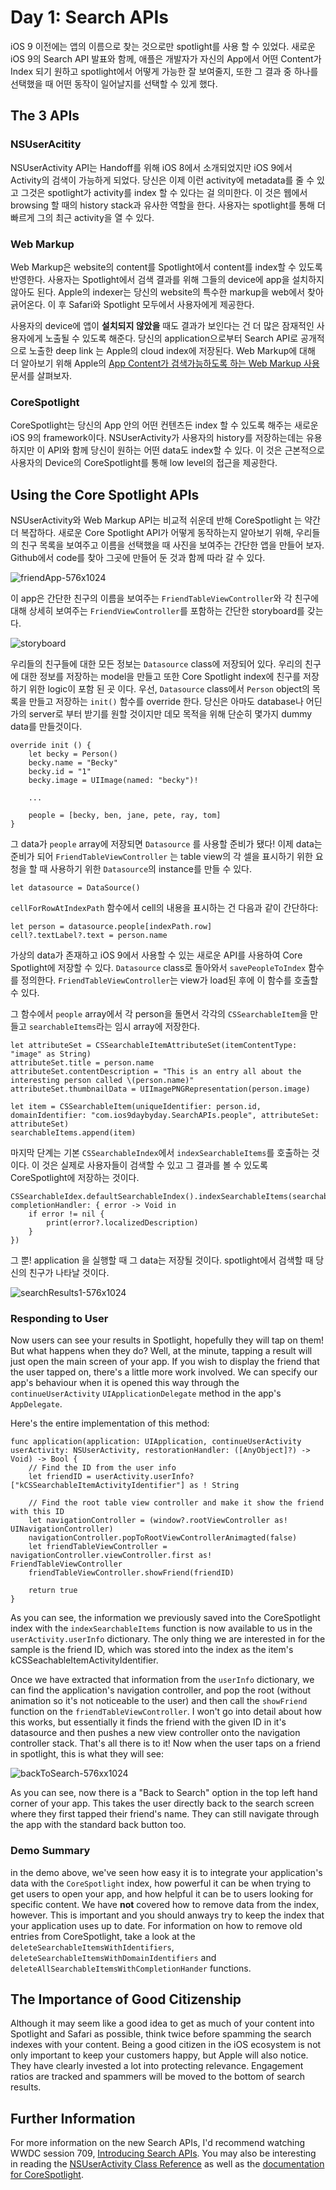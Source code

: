 # Day 1: Search APIs

iOS 9 이전에는 앱의 이름으로 찾는 것으로만 spotlight를 사용 할 수 있었다. 새로운 iOS 9의 Search API 발표와 함께, 애플은 개발자가 자신의 App에서 어떤 Content가 Index 되기 원하고 spotlight에서 어떻게 가능한 잘 보여줄지, 또한 그 결과 중 하나를 선택했을 때 어떤 동작이 일어날지를 선택할 수 있게 했다.

## The 3 APIs

### NSUserAcitity

NSUserActivity API는 Handoff를 위해 iOS 8에서 소개되었지만 iOS 9에서 Activity의 검색이 가능하게 되었다. 당신은 이제 이런 activity에 metadata를 줄 수 있고 그것은 spotlight가 activity를 index 할 수 있다는 걸 의미한다. 이 것은 웹에서 browsing 할 때의 history stack과 유사한 역할을 한다. 사용자는 spotlight를 통해 더 빠르게 그의 최근 activity을 열 수 있다.

### Web Markup

Web Markup은 website의 content를 Spotlight에서 content를 index할 수 있도록 반영한다. 사용자는 Spotlight에서 검색 결과를 위해 그들의 device에 app을 설치하지 않아도 된다. Apple의 indexer는 당신의 website의 특수한 markup을 web에서 찾아 긁어온다. 이 후 Safari와 Spotlight 모두에서 사용자에게 제공한다.

사용자의 device에 앱이 **설치되지 않았을** 때도 결과가 보인다는 건 더 많은 잠재적인 사용자에게 노출될 수 있도록 해준다. 당신의 application으로부터 Search API로 공개적으로 노출한 deep link 는 Apple의 cloud index에 저장된다. Web Markup에 대해 더 알아보기 위해 Apple의 [App Content가 검색가능하도록 하는 Web Markup 사용](https://developer.apple.com/library/prerelease/ios/releasenotes/General/WhatsNewIniOS/Articles/iOS9.html#//apple_ref/doc/uid/TP40016198-SW4)  문서를 살펴보자.

### CoreSpotlight

CoreSpotlight는 당신의 App 안의 어떤 컨텐츠든 index 할 수 있도록 해주는 새로운 iOS 9의 framework이다. NSUserActivity가 사용자의 history를 저장하는데는 유용하지만 이 API와 함께 당신이 원하는 어떤 data도 index할 수 있다.  이 것은 근본적으로 사용자의 Device의 CoreSpotlight를 통해 low level의 접근을 제공한다.


## Using the Core Spotlight APIs

NSUserActivity와 Web Markup API는 비교적 쉬운데 반해 CoreSpotlight 는 약간 더 복잡하다. 새로운 Core Spotlight API가 어떻게 동작하는지 알아보기 위해, 우리들의 친구 목록을 보여주고 이름을 선택했을 때 사진을 보여주는 간단한 앱을 만들어 보자. Github에서 code를 찾아 그곳에 만들어 둔 것과 함께 따라 갈 수 있다.

![friendApp-576x1024](https://www.shinobicontrols.com/wp-content/uploads/2015/07/friendApp-576x1024.png)

이 app은 간단한 친구의 이름을 보여주는 `FriendTableViewController`와 각 친구에 대해 상세히 보여주는 `FriendViewController`를 포함하는 간단한 storyboard를 갖는다.

![storyboard](https://www.shinobicontrols.com/wp-content/uploads/2015/07/storyboard.png)

우리들의 친구들에 대한 모든 정보는 `Datasource` class에 저장되어 있다. 우리의 친구에 대한 정보를 저장하는 model을 만들고 또한 Core Spotlight index에 친구를 저장하기 위한 logic이 포함 된 곳 이다.
우선, `Datasource` class에서 `Person` object의 목록을 만들고 저장하는 `init()` 함수를 override 한다. 당신은 아마도 database나 어딘가의 server로 부터 받기를 원할 것이지만 데모 목적을 위해 단순히 몇가지 dummy data를 만들것이다.

	override init () {
		let becky = Person()
		becky.name = "Becky"
		becky.id = "1"
		becky.image = UIImage(named: "becky")!
		
		...
		
		people = [becky, ben, jane, pete, ray, tom]
	}

그 data가 `people` array에 저장되면 `Datasource` 를 사용할 준비가 됐다! 
이제 data는 준비가 되어 `FriendTableViewController` 는 table view의 각 셀을 표시하기 위한 요청을 할 때 사용하기 위한 `Datasource`의 instance를 만들 수 있다.

	let datasource = DataSource()
	
`cellForRowAtIndexPath` 함수에서 cell의 내용을 표시하는 건 다음과 같이 간단하다:

	let person = datasource.people[indexPath.row]
	cell?.textLabel?.text = person.name


가상의 data가 존재하고 iOS 9에서 사용할 수 있는 새로운 API를 사용하여 Core Spotlight에 저장할 수 있다. `Datasource` class로 돌아와서 `savePeopleToIndex` 함수를 정의한다. `FriendTableViewController`는 view가 load된 후에 이 함수를 호출할 수 있다.

그 함수에서 `people` array에서 각 person을 돌면서 각각의 `CSSearchableItem`을 만들고 `searchableItems`라는 임시 array에 저장한다.

	let attributeSet = CSSearchableItemAttributeSet(itemContentType: "image" as String)
	attributeSet.title = person.name
	attributeSet.contentDescription = "This is an entry all about the interesting person called \(person.name)"
	attributeSet.thumbnailData = UIImagePNGRepresentation(person.image)
	
	let item = CSSearchableItem(uniqueIdentifier: person.id, domainIdentifier: "com.ios9daybyday.SearchAPIs.people", attributeSet: attributeSet)
	searchableItems.append(item)
	
마지막 단계는 기본 `CSSearchableIndex`에서 `indexSearchableItems`를 호출하는 것이다.
이 것은 실제로 사용자들이 검색할 수 있고 그 결과를 볼 수 있도록 CoreSpotlight에 저장하는 것이다.

	CSSearchableIdex.defaultSearchableIndex().indexSearchableItems(searchableItems, completionHandler: { error -> Void in
		if error != nil {
			print(error?.localizedDescription)
		}
	})
	
그 뿐! application 을 실행할 때 그 data는 저장될 것이다. spotlight에서 검색할 때 당신의 친구가 나타날 것이다.

![searchResults1-576x1024](https://www.shinobicontrols.com/wp-content/uploads/2015/07/searchResults1-576x1024.png)


### Responding to User

Now users can see your results in Spotlight, hopefully they will tap on them! But what happens when they do? Well, at the minute, tapping a result will just open the main screen of your app. If you wish to display the friend that the user tapped on, there's a little more work involved. We can specify our app's behaviour when it is opened this way through the `continueUserActivity` `UIApplicationDelegate` method in the app's `AppDelegate`.

Here's  the entire implementation of this method:

	func application(application: UIApplication, continueUserActivity userActivity: NSUserActivity, restorationHandler: ([AnyObject]?) -> Void) -> Bool {
		// Find the ID from the user info
		let friendID = userActivity.userInfo?["kCSSearchableItemActivityIdentifier"] as ! String
		
		// Find the root table view controller and make it show the friend with this ID
		let navigationController = (window?.rootViewController as! UINavigationController)
		navigationController.popToRootViewControllerAnimagted(false)
		let friendTableViewController = navigationController.viewController.first as! FriendTableViewController
		friendTableViewController.showFriend(friendID)
		
		return true
	}
	
As you can see, the information we previously saved into the CoreSpotlight index with the `indexSearchableItems` function is now available to us in the `userActivity.userInfo` dictionary. The only thing we are interested in for the sample is the friend ID, which was stored into the index as the item's kCSSeachableItemActivityIdentifier.

Once we have extracted that information from the `userInfo` dictionary, we can find the application's navigation controller, and pop the root (without animation so it's not noticeable to the user) and then call the `showFriend` function on the `friendTableViewController`. I won't go into detail about how this works, but essentially it finds the friend with the given ID in it's datasource and then pushes a new view controller onto the navigation controller stack. That's all there is to it! Now when the user taps on a friend in spotlight, this is what they will see:

![backToSearch-576xx1024](https://www.shinobicontrols.com/wp-content/uploads/2015/07/backToSearch-576x1024.png)

As you can see, now there is a "Back to Search" option in the top left hand corner of your app. This takes the user directly back to the search screen where they first tapped their friend's name. They can still navigate through the app with the standard back button too.


### Demo Summary

in the demo above, we've seen how easy it is to integrate your application's data with the `CoreSpotlight` index, how powerful it can be when trying to get users to open your app, and how helpful it can be to users looking for  specific content.
We have **not** covered how to remove data from the index, however. This is important and you should anways try to keep the index that your application uses up to date.
For information on how to remove old entries from CoreSpotlight, take a look at the `deleteSearchableItemsWithIdentifiers`, `deleteSearchableItemsWithDomainIdentifiers` and `deleteAllSearchableItemsWithCompletionHander` functions.


## The Importance of Good Citizenship

Although it may seem like a good idea to get as much of your content into Spotlight and Safari as possible, think twice before spamming the search indexes with your content. Being a good citizen in the iOS ecosystem is not only important to keep your customers happy, but Apple will also notice. They have clearly invested a lot into protecting relevance. Engagement ratios are tracked and spammers will be moved to the bottom of search results.


## Further Information

For more information on the new Search APIs, I'd recommend watching WWDC session 709, [Introducing Search APIs](https://developer.apple.com/videos/wwdc/2015/?id=709). You may also be interesting in reading the [NSUserActivity Class Reference](https://developer.apple.com/library/prerelease/ios/documentation/Foundation/Reference/NSUserActivity_Class/) as well as the [documentation for CoreSpotlight](https://developer.apple.com/library/prerelease/ios/releasenotes/General/WhatsNewIniOS/Articles/iOS9.html#//apple_ref/doc/uid/TP40016198-SW3).

